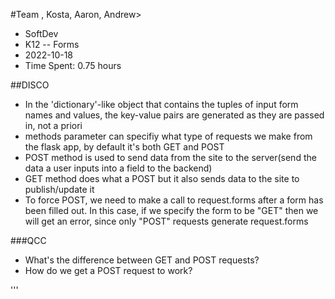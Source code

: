 
#Team <AKA Wolfgang>, Kosta, Aaron, Andrew>
- SoftDev
- K12 -- Forms
- 2022-10-18
- Time Spent: 0.75 hours

##DISCO
- In the 'dictionary'-like object that contains the tuples of input form names and values, the key-value pairs are generated as they are passed in, not a priori
- methods parameter can specifiy what type of requests we make from the flask app, by default it's both GET and POST
- POST method is used to send data from the site to the server(send the data a user inputs into a field to the backend)
- GET method does what a POST but it also sends data to the site to publish/update it
- To force POST, we need to make a call to request.forms after a form has been filled out. In this case, if we specify the form to be "GET" then we will get an error, since only "POST" requests generate request.forms

###QCC
- What's the difference between GET and POST requests?
- How do we get a POST request to work?

'''
